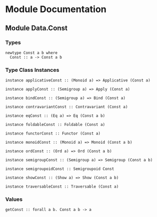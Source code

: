 # Module Documentation

## Module Data.Const

### Types

    newtype Const a b where
      Const :: a -> Const a b


### Type Class Instances

    instance applicativeConst :: (Monoid a) => Applicative (Const a)

    instance applyConst :: (Semigroup a) => Apply (Const a)

    instance bindConst :: (Semigroup a) => Bind (Const a)

    instance contravariantConst :: Contravariant (Const a)

    instance eqConst :: (Eq a) => Eq (Const a b)

    instance foldableConst :: Foldable (Const a)

    instance functorConst :: Functor (Const a)

    instance monoidConst :: (Monoid a) => Monoid (Const a b)

    instance ordConst :: (Ord a) => Ord (Const a b)

    instance semigroupConst :: (Semigroup a) => Semigroup (Const a b)

    instance semigroupoidConst :: Semigroupoid Const

    instance showConst :: (Show a) => Show (Const a b)

    instance traversableConst :: Traversable (Const a)


### Values

    getConst :: forall a b. Const a b -> a